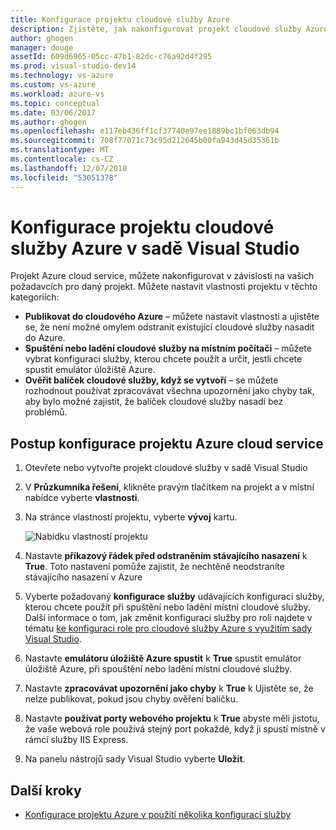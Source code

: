 ```yaml
---
title: Konfigurace projektu cloudové služby Azure
description: Zjistěte, jak nakonfigurovat projekt cloudové služby Azure v sadě Visual Studio, v závislosti na vašich požadavcích pro daný projekt.
author: ghogen
manager: douge
assetId: 609d6965-05cc-47b1-82dc-c76a92d4f295
ms.prod: visual-studio-dev14
ms.technology: vs-azure
ms.custom: vs-azure
ms.workload: azure-vs
ms.topic: conceptual
ms.date: 03/06/2017
ms.author: ghogen
ms.openlocfilehash: e117eb436ff1cf37740e97ee1889bc1bf063db94
ms.sourcegitcommit: 708f77071c73c95d212645b00fa943d45d35361b
ms.translationtype: MT
ms.contentlocale: cs-CZ
ms.lasthandoff: 12/07/2018
ms.locfileid: "53051378"
---
```

# <a name="configure-an-azure-cloud-service-project-with-visual-studio"></a>Konfigurace projektu cloudové služby Azure v sadě Visual Studio
Projekt Azure cloud service, můžete nakonfigurovat v závislosti na vašich požadavcích pro daný projekt. Můžete nastavit vlastnosti projektu v těchto kategoriích:

- **Publikovat do cloudového Azure** – můžete nastavit vlastnosti a ujistěte se, že není možné omylem odstranit existující cloudové služby nasadit do Azure.
- **Spuštění nebo ladění cloudové služby na místním počítači** – můžete vybrat konfiguraci služby, kterou chcete použít a určit, jestli chcete spustit emulátor úložiště Azure.
- **Ověřit balíček cloudové služby, když se vytvoří** – se můžete rozhodnout používat zpracovávat všechna upozornění jako chyby tak, aby bylo možné zajistit, že balíček cloudové služby nasadí bez problémů.

## <a name="steps-to-configure-an-azure-cloud-service-project"></a>Postup konfigurace projektu Azure cloud service
1. Otevřete nebo vytvořte projekt cloudové služby v sadě Visual Studio

1. V **Průzkumníka řešení**, klikněte pravým tlačítkem na projekt a v místní nabídce vyberte **vlastnosti**.

1. Na stránce vlastností projektu, vyberte **vývoj** kartu.

    ![Nabídku vlastností projektu](./media/vs-azure-tools-configuring-an-azure-project/solution-explorer-project-properties-menu.png)

1. Nastavte **příkazový řádek před odstraněním stávajícího nasazení** k **True**. Toto nastavení pomůže zajistit, že nechtěně neodstraníte stávajícího nasazení v Azure

1. Vyberte požadovaný **konfigurace služby** udávajících konfiguraci služby, kterou chcete použít při spuštění nebo ladění místní cloudové služby. Další informace o tom, jak změnit konfiguraci služby pro roli najdete v tématu [ke konfiguraci role pro cloudové služby Azure s využitím sady Visual Studio](./vs-azure-tools-configure-roles-for-cloud-service.md).

1. Nastavte **emulátoru úložiště Azure spustit** k **True** spustit emulátor úložiště Azure, při spouštění nebo ladění místní cloudové služby.

1. Nastavte **zpracovávat upozornění jako chyby** k **True** k Ujistěte se, že nelze publikovat, pokud jsou chyby ověření balíčku.

1. Nastavte **používat porty webového projektu** k **True** abyste měli jistotu, že vaše webová role používá stejný port pokaždé, když ji spustí místně v rámci služby IIS Express.

1. Na panelu nástrojů sady Visual Studio vyberte **Uložit**.

## <a name="next-steps"></a>Další kroky
- [Konfigurace projektu Azure v použití několika konfigurací služby](vs-azure-tools-multiple-services-project-configurations.md)
